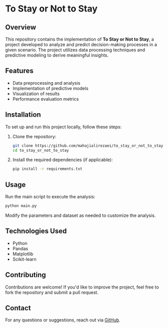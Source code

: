 # To Stay or Not to Stay

## Overview
This repository contains the implementation of **To Stay or Not to Stay**, a project developed to analyze and predict decision-making processes in a given scenario. The project utilizes data processing techniques and predictive modeling to derive meaningful insights.

## Features
- Data preprocessing and analysis
- Implementation of predictive models
- Visualization of results
- Performance evaluation metrics

## Installation
To set up and run this project locally, follow these steps:

1. Clone the repository:
   ```sh
   git clone https://github.com/mahajialirezaei/to_stay_or_not_to_stay.git
   cd to_stay_or_not_to_stay
   ```
2. Install the required dependencies (if applicable):
   ```sh
   pip install -r requirements.txt
   ```

## Usage
Run the main script to execute the analysis:
```sh
python main.py
```
Modify the parameters and dataset as needed to customize the analysis.

## Technologies Used
- Python
- Pandas
- Matplotlib
- Scikit-learn

## Contributing
Contributions are welcome! If you'd like to improve the project, feel free to fork the repository and submit a pull request.


## Contact
For any questions or suggestions, reach out via [GitHub](https://github.com/mahajialirezaei).

